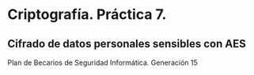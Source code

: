 # Criptografía. Práctica 7. 
## Cifrado de datos personales sensibles con AES
Plan de Becarios de Seguridad Informática. Generación 15
